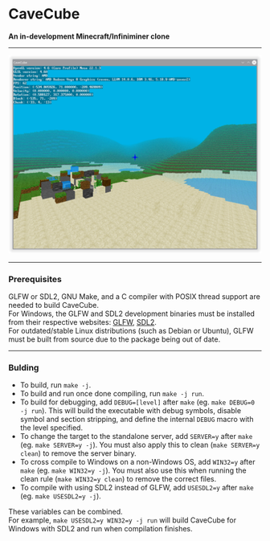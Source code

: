 # CaveCube 
**An in-development Minecraft/Infiniminer clone**

---
[![image](https://raw.githubusercontent.com/PQCraft/PQCraft/master/Screenshot_20220709_023207.png)](#?)

---
### Prerequisites
GLFW or SDL2, GNU Make, and a C compiler with POSIX thread support are needed to build CaveCube.<br>
For Windows, the GLFW and SDL2 development binaries must be installed from their respective websites: [GLFW](https://www.glfw.org/download), [SDL2](https://www.libsdl.org/download-2.0.php).<br>
For outdated/stable Linux distributions (such as Debian or Ubuntu), GLFW must be built from source due to the package being out of date.<br>

---
### Bulding
- To build, run `make -j`.<br>
- To build and run once done compiling, run `make -j run`.<br>
- To build for debugging, add `DEBUG=[level]` after `make` (eg. `make DEBUG=0 -j run`). This will build the executable with debug symbols, disable symbol and section stripping, and define the internal `DEBUG` macro with the level specified.<br>
- To change the target to the standalone server, add `SERVER=y` after `make` (eg. `make SERVER=y -j`). You must also apply this to clean (`make SERVER=y clean`) to remove the server binary.<br>
- To cross compile to Windows on a non-Windows OS, add `WIN32=y` after `make` (eg. `make WIN32=y -j`). You must also use this when running the clean rule (`make WIN32=y clean`) to remove the correct files.<br>
- To compile with using SDL2 instead of GLFW, add `USESDL2=y` after `make` (eg. `make USESDL2=y -j`).<br>

These variables can be combined.<br>
For example, `make USESDL2=y WIN32=y -j run` will build CaveCube for Windows with SDL2 and run when compilation finishes.
